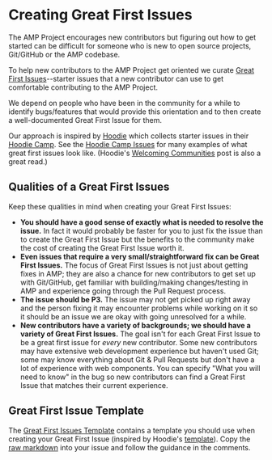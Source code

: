 # Creating Great First Issues

The AMP Project encourages new contributors but figuring out how to get started can be difficult for someone who is new to open source projects, Git/GitHub or the AMP codebase.

To help new contributors to the AMP Project get oriented we curate [Great First Issues](https://github.com/ampproject/amphtml/issues?q=is%3Aopen+is%3Aissue+label%3A%22Great+First+Issues%22)--starter issues that a new contributor can use to get comfortable contributing to the AMP Project.

We depend on people who have been in the community for a while to identify bugs/features that would provide this orientation and to then create a well-documented Great First Issue for them.

Our approach is inspired by [Hoodie](http://hood.ie/) which collects starter issues in their [Hoodie Camp](https://github.com/hoodiehq/camp).  See the [Hoodie Camp Issues](https://github.com/hoodiehq/camp/issues) for many examples of what great first issues look like.  (Hoodie's [Welcoming Communities](http://hood.ie/blog/welcoming-communities.html) post is also a great read.)

## Qualities of a Great First Issues

Keep these qualities in mind when creating your Great First Issues:

* **You should have a good sense of exactly what is needed to resolve the issue.**  In fact it would probably be faster for you to just fix the issue than to create the Great First Issue but the benefits to the community make the cost of creating the Great First Issue worth it.
* **Even issues that require a very small/straightforward fix can be Great First Issues.**  The focus of Great First Issues is not just about getting fixes in AMP; they are also a chance for new contributors to get set up with Git/GitHub, get familiar with building/making changes/testing in AMP and experience going through the Pull Request process.
* **The issue should be P3.**  The issue may not get picked up right away and the person fixing it may encounter problems while working on it so it should be an issue we are okay with going unresolved for a while.
* **New contributors have a variety of backgrounds; we should have a variety of Great First Issues.**  The goal isn't for each Great First Issue to be a great first issue for _every_ new contributor.  Some new contributors may have extensive web development experience but haven't used Git; some may know everything about Git & Pull Requests but don't have a lot of experience with web components.  You can specify "What you will need to know" in the bug so new contributors can find a Great First Issue that matches their current experience.

## Great First Issue Template

The [Great First Issues Template](great-first-issues-template.md) contains a template you should use when creating your Great First Issue (inspired by Hoodie's [template](https://github.com/hoodiehq/camp/blob/gh-pages/ISSUE_TEMPLATE.md)).  Copy the [raw markdown](https://raw.githubusercontent.com/ampproject/amphtml/master/contributing/great-first-issues-template.md) into your issue and follow the guidance in the comments.
